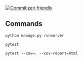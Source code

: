 [![Commitizen friendly](https://img.shields.io/badge/commitizen-friendly-brightgreen.svg)](http://commitizen.github.io/cz-cli/)

## Commands

`python manage.py runserver`

`pytest`

`pytest --cov=. --cov-report=html`
